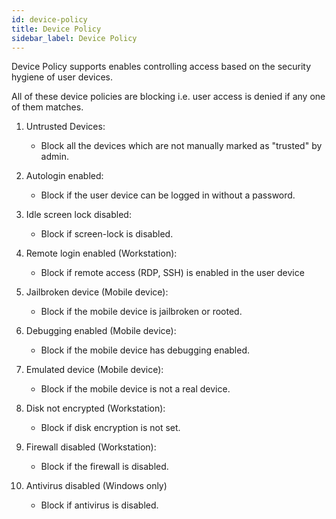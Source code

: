 ```yaml
---
id: device-policy
title: Device Policy
sidebar_label: Device Policy
---
```

Device Policy supports enables controlling access based on the security hygiene of user devices. 

All of these device policies are blocking i.e. user access is denied if any one of them matches. 

1. Untrusted Devices:
    + Block all the devices which are not manually marked as "trusted" by admin. 

2. Autologin enabled:
    + Block if the user device can be logged in without a password.

3. Idle screen lock disabled:
    + Block if screen-lock is disabled.

4. Remote login enabled (Workstation):
    + Block if remote access (RDP, SSH) is enabled in the user device

5. Jailbroken device (Mobile device):
    + Block if the mobile device is jailbroken or rooted.

6. Debugging enabled (Mobile device):
    + Block if the mobile device has debugging enabled.

7. Emulated device (Mobile device):
    + Block if the mobile device is not a real device.

8. Disk not encrypted (Workstation):
    + Block if disk encryption is not set.

9. Firewall disabled (Workstation):
    + Block if the firewall is disabled.

10. Antivirus disabled (Windows only)
    + Block if antivirus is disabled.
